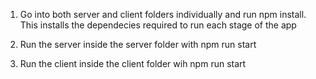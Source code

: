 1) Go into both server and client folders individually and run npm install. This installs the dependecies required to run each stage of the app

2) Run the server inside the server folder with npm run start

3) Run the client inside the client folder wih npm run start

